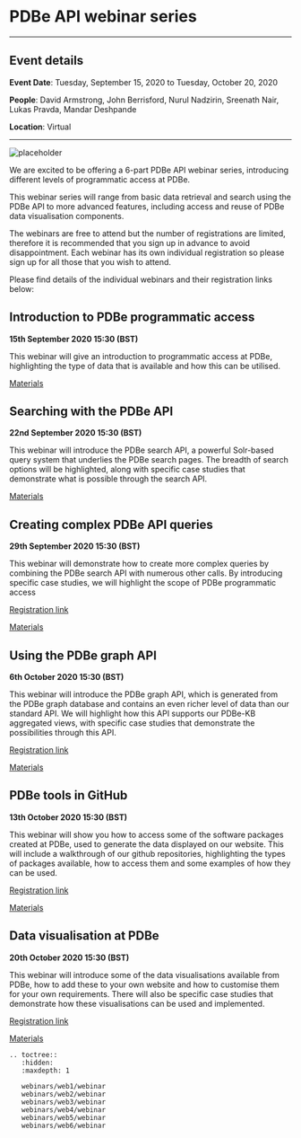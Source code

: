 # PDBe API webinar series

---

## Event details

**Event Date**: Tuesday, September 15, 2020 to Tuesday, October 20, 2020

**People**: David Armstrong, John Berrisford, Nurul Nadzirin, Sreenath Nair, Lukas Pravda, Mandar Deshpande

**Location**: Virtual

---

![placeholder](https://www.ebi.ac.uk/pdbe/sites/ebi.ac.uk.pdbe/files/documents/events/api_webinars_promo.png)

We are excited to be offering a 6-part PDBe API webinar series, introducing different levels of programmatic access at PDBe.

This webinar series will range from basic data retrieval and search using the PDBe API to more advanced features, including access and reuse of PDBe data visualisation components.

The webinars are free to attend but the number of registrations are limited, therefore it is recommended that you sign up in advance to avoid disappointment. Each webinar has its own individual registration so please sign up for all those that you wish to attend.

Please find details of the individual webinars and their registration links below:

## Introduction to PDBe programmatic access

**15th September 2020 15:30 (BST)**

This webinar will give an introduction to programmatic access at PDBe, highlighting the type of data that is available and how this can be utilised.

[Materials](webinars/web1/webinar.md)

## Searching with the PDBe API

**22nd September 2020 15:30 (BST)**

This webinar will introduce the PDBe search API, a powerful Solr-based query system that underlies the PDBe search pages. The breadth of search options will be highlighted, along with specific case studies that demonstrate what is possible through the search API.

[Materials](webinars/web2/webinar.md)

## Creating complex PDBe API queries

**29th September 2020 15:30 (BST)**

This webinar will demonstrate how to create more complex queries by combining the PDBe search API with numerous other calls. By introducing specific case studies, we will highlight the scope of PDBe programmatic access

[Registration link](https://attendee.gototraining.com/r/7897381214211130113)

[Materials](webinars/web3/webinar.md)

## Using the PDBe graph API

**6th October 2020 15:30 (BST)**

This webinar will introduce the PDBe graph API, which is generated from the PDBe graph database and contains an even richer level of data than our standard API. We will highlight how this API supports our PDBe-KB aggregated views, with specific case studies that demonstrate the possibilities through this API.

[Registration link](https://attendee.gototraining.com/r/1536781214317670145)

[Materials](webinars/web4/webinar.md)

## PDBe tools in GitHub

**13th October 2020 15:30 (BST)**

This webinar will show you how to access some of the software packages created at PDBe, used to generate the data displayed on our website. This will include a walkthrough of our github repositories, highlighting the types of packages available, how to access them and some examples of how they can be used.

[Registration link](https://attendee.gototraining.com/r/8867967407049021185)

[Materials](webinars/web5/webinar.md)

## Data visualisation at PDBe

**20th October 2020 15:30 (BST)**

This webinar will introduce some of the data visualisations available from PDBe, how to add these to your own website and how to customise them for your own requirements. There will also be specific case studies that demonstrate how these visualisations can be used and implemented.

[Registration link](https://attendee.gototraining.com/r/7769197949621776385)

[Materials](webinars/web6/webinar.md)

```eval_rst
.. toctree::
   :hidden:
   :maxdepth: 1

   webinars/web1/webinar
   webinars/web2/webinar
   webinars/web3/webinar
   webinars/web4/webinar
   webinars/web5/webinar
   webinars/web6/webinar
```
